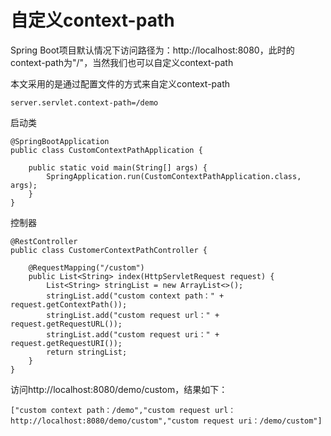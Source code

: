 # 自定义context-path
Spring Boot项目默认情况下访问路径为：http://localhost:8080，此时的context-path为"/"，当然我们也可以自定义context-path

本文采用的是通过配置文件的方式来自定义context-path
```
server.servlet.context-path=/demo
```

启动类
```
@SpringBootApplication
public class CustomContextPathApplication {

    public static void main(String[] args) {
        SpringApplication.run(CustomContextPathApplication.class, args);
    }
}
```

控制器
```
@RestController
public class CustomerContextPathController {

    @RequestMapping("/custom")
    public List<String> index(HttpServletRequest request) {
        List<String> stringList = new ArrayList<>();
        stringList.add("custom context path：" + request.getContextPath());
        stringList.add("custom request url：" + request.getRequestURL());
        stringList.add("custom request uri：" + request.getRequestURI());
        return stringList;
    }
}
```

访问http://localhost:8080/demo/custom，结果如下：
```
["custom context path：/demo","custom request url：http://localhost:8080/demo/custom","custom request uri：/demo/custom"]
```